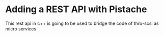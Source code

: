 # Adding a REST API with Pistache

This rest api in c++ is going to be used to bridge the code of thro-scsi as micro services


